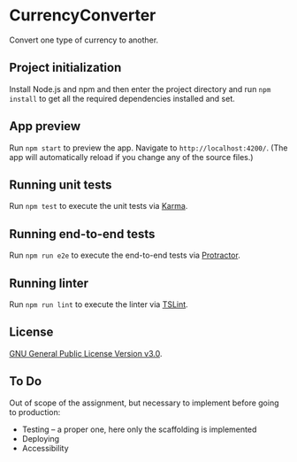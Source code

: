 # CurrencyConverter

Convert one type of currency to another.

## Project initialization

Install Node.js and npm and then enter the project directory and run `npm install` to get all the required dependencies installed and set.

## App preview

Run `npm start` to preview the app. Navigate to `http://localhost:4200/`. (The app will automatically reload if you change any of the source files.)

## Running unit tests

Run `npm test` to execute the unit tests via [Karma](https://karma-runner.github.io).

## Running end-to-end tests

Run `npm run e2e` to execute the end-to-end tests via [Protractor](http://www.protractortest.org/).

## Running linter

Run `npm run lint` to execute the linter via [TSLint](https://palantir.github.io/tslint/).

## License

[GNU General Public License Version v3.0](https://github.com/zomp/currency-converter/blob/master/LICENSE).

## To Do

Out of scope of the assignment, but necessary to implement before going to production:
* Testing – a proper one, here only the scaffolding is implemented
* Deploying
* Accessibility
